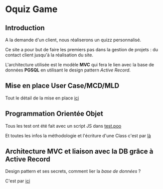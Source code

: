 # Oquiz Game

## Introduction

A la demande d'un client, nous réaliserons un quizz personnalisé.

Ce site a pour but de faire les premiers pas dans la gestion de projets : du contact client jusqu'à la réalisation du site.

L'architecture utilisée est le modèle **MVC** qui fera le lien avec la base de données **PGSQL** en utilisant le design pattern *Active Record*. 

## Mise en place User Case/MCD/MLD

Tout le détail de la mise en place [ici](./__docs/ep1_mcd_mld.md)

## Programmation Orientée Objet

Tous les test ont été fait avec un script JS dans [test.poo](test.poo/)

Et toutes les infos la méthodologie et l'écriture d'une Class c'est par [là](/__docs/ep2_POO.md)

## Architecture MVC et liaison avec la DB grâce à Active Record

Design pattern et ses secrets, comment lier la *base de données* ?

C'est par [ici](/__docs/ep3_architecture.md)
